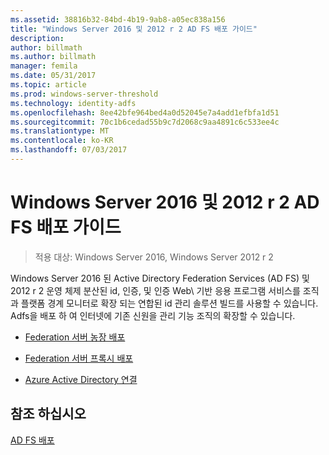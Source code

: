 ```yaml
---
ms.assetid: 38816b32-84bd-4b19-9ab8-a05ec838a156
title: "Windows Server 2016 및 2012 r 2 AD FS 배포 가이드"
description: 
author: billmath
ms.author: billmath
manager: femila
ms.date: 05/31/2017
ms.topic: article
ms.prod: windows-server-threshold
ms.technology: identity-adfs
ms.openlocfilehash: 8ee42bfe964bed4a0d52045e7a4add1efbfa1d51
ms.sourcegitcommit: 70c1b6cedad55b9c7d2068c9aa4891c6c533ee4c
ms.translationtype: MT
ms.contentlocale: ko-KR
ms.lasthandoff: 07/03/2017
---
```

# <a name="windows-server-2016-and-2012-r2-ad-fs-deployment-guide"></a>Windows Server 2016 및 2012 r 2 AD FS 배포 가이드

>적용 대상: Windows Server 2016, Windows Server 2012 r 2

Windows Server 2016 된 Active Directory Federation Services \(AD FS\) 및 2012 r 2 운영 체제 분산된 id, 인증, 및 인증 Web\ 기반 응용 프로그램 서비스를 조직과 플랫폼 경계 모니터로 확장 되는 연합된 id 관리 솔루션 빌드를 사용할 수 있습니다. Adfs을 배포 하 여 인터넷에 기존 신원을 관리 기능 조직의 확장할 수 있습니다.  
  
-   [Federation 서버 농장 배포](Deploying-a-Federation-Server-Farm.md)  
  
-   [Federation 서버 프록시 배포](Deploying-Federation-Server-Proxies.md)  
  
-   [Azure Active Directory 연결](Azure-Active-Directory-Connect.md)  
  
## <a name="see-also"></a>참조 하십시오  
[AD FS 배포](../../ad-fs/AD-FS-Deployment.md)  

  

